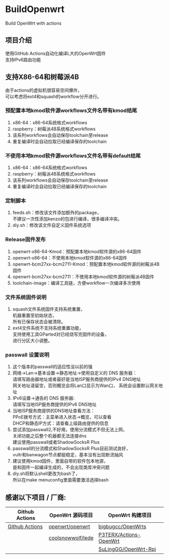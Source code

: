 # BuildOpenwrt
Build OpenWrt with actions

## 项目介绍
使用GitHub Actions自动化编译L大的OpenWrt固件  
支持IPv6路由功能

## 支持X86-64和树莓派4B
由于actions的虚拟机很容易空间爆炸，  
可以考虑将ext4和squash的workflow分开进行。

### 预配置本地kmod软件源workflows文件名带有kmod结尾
1. x86-64：x86-64系统格式workflows
4. raspberry：树莓派4B系统格式workflows
5. 该系列workflows会自动保存toolchain至release
6. 重复编译时会自动拉取已经编译保存的toolchain

### 不使用本地kmod软件源workflows文件名带有default结尾
1. x86-64：x86-64系统格式workflows
3. raspberry：树莓派4B系统格式workflows
5. 该系列workflows会自动保存toolchain至release
6. 重复编译时会自动拉取已经编译保存的toolchain

### 定制脚本
1. feeds.sh：修改该文件添加额外的package，  
不建议一次性添加kenzo的包进行编译，很多编译冲突。
2. diy.sh：修改该文件自定义固件系统选项

### Release固件发布
1. openwrt-x86-64-Kmod：预配置本地kmod软件源的x86-64固件
2. openwrt-x86-64：不使用本地kmod软件源的x86-64固件
3. openwrt-bcm27xx-bcm2711-Kmod：预配置本地kmod软件源的树莓派4B固件
4. openwrt-bcm27xx-bcm2711：不使用本地kmod软件源的树莓派4B固件
5. toolchain-image：编译工具链，方便workflow一次编译多次使用

### 文件系统固件说明
1. squash文件系统固件支持系统重置，  
  机器重置至初始状态，  
  所有已保存状态会被清除。
2. ext4文件系统不支持系统重置功能，  
  支持使用工具GParted对已经烧写完固件的设备，  
  进行分区大小调整。

### passwall 设置说明
1. 这个版本的passwall的适应性没以前的强  
2. 网络->Lan->基本设置->静态地址->使用自定义的 DNS 服务器：  
  请填写路由器地址或者最好是当地ISP服务商提供的IPv4 DNS地址  
  网关地址请留空，否则概览会将Lan口显示为Wan口，
  系统会设置默认网关地址
3. IPv6设置->通告的 DNS 服务器:  
  请填写当地ISP服务商提供的IPv6 DNS地址 
4. 当地ISP服务商提供的DNS地址查看方法：  
  PPoE拨号方式：主菜单进入状态->概览，可以查看  
  DHCP和静态IP方式：请查看上级路由提供的信息  
5. 尝试添加passwall2,不好用，使用分流模式不但无法上网，  
  关闭功能之后整个机器都无法连接dns    
  建议使用passwall或者ShadowSocksR Plus  
6. passwall的分流模式和ShadowSocksR Plus目前测试良好，  
  vultr和banwagon节点都挺稳定，基本没有出现断流抽风  
7. 建议使用kmod固件，里面自带的软件包本地源，  
  是和固件一起编译生成的，不会出现类库冲突问题  
8. diy.sh将默认shell更改为bash了，  
  所以在make menuconfig里面需要激活选择bash  
  
  
  
  

## 感谢以下项目 / 厂商:

| Github Actions                                        | OpenWrt 源码项目                                             | OpenWrt 构建项目                                             | 
| ----------------------------------------------------- | ------------------------------------------------------------ | ------------------------------------------------------------ | 
| [Github Actions](https://github.com/features/actions) | [openwrt/openwrt](https://github.com/openwrt/openwrt/)       | [bigbugcc/OpenWrts](https://github.com/bigbugcc/OpenWrts) | 
|                                                       | [coolsnowwolf/lede](https://github.com/coolsnowwolf/lede)    | [P3TERX/Actions-OpenWrt](https://github.com/P3TERX/Actions-OpenWrt) | 
|                                                       |                                                              | [SuLingGG/OpenWrt-Rpi](https://github.com/SuLingGG/OpenWrt-Rpi) | 

